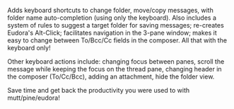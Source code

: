 Adds keyboard shortcuts to change folder, move/copy messages, with
folder name auto-completion (using only the keyboard).  Also includes a
system of rules to suggest a target folder for saving messages;
re-creates Eudora's Alt-Click; facilitates navigation in the 3-pane
window; makes it easy to change between To/Bcc/Cc fields in the
composer. All that with the keyboard only!

Other keyboard actions include: changing focus between panes, scroll
the message while keeping the focus on the thread pane, changing
header in the composer (To/Cc/Bcc), adding an attachment, hide the
folder view.

Save time and get back the productivity you were used to with
mutt/pine/eudora!
